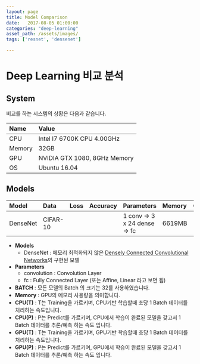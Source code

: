 ```yaml
---
layout: page
title: Model Comparison
date:   2017-08-05 01:00:00
categories: "deep-learning"
asset_path: /assets/images/
tags: ['resnet', 'densenet']

---
```


# Deep Learning 비교 분석

## System

비교를 하는 시스템의 상황은 다음과 같습니다.

| Name | Value |
|:-----|:------|
| CPU  | Intel I7 6700K CPU 4.00GHz |
| Memory | 32GB |
| GPU  | NVIDIA GTX 1080, 8GHz Memory |
| OS   | Ubuntu 16.04 |


## Models

| Model | Data | Loss | Accuracy | Parameters | Memory | CPU(T) | CPU(P) | GPU(T) | GPU(P) | ETC |
|:------|:-----|:-----|:---------|:-----------|:-------|:-------|:-------|:-------|:-------|:----|
| DenseNet | CIFAR-10 | | | 1 conv -> 3 x 24 dense -> fc | 6619MB |

* **Models**
  - DenseNet : 메모리 최적화되지 않은 [Densely Connected Convolutional Networks](https://arxiv.org/pdf/1608.06993.pdf)의 구현된 모델
* **Parameters**
  - convolution : Convolution Layer
  - fc : Fully Connected Layer (또는 Affine, Linear 라고 보면 됨)
* **BATCH** : 모든 모델의 Batch 의 크기는 32를 사용하였습니다.
* **Memory** : GPU의 메모리 사용량을 의미합니다.
* **CPU(T)** : T는 Training을 가르키며, CPU기반 학습할때 초당 1 Batch 데이터를 처리하는 속도입니다.
* **CPU(P)** : P는 Predict를 가르키며, CPU에서 학습이 완료된 모델을 갖고서 1 Batch 데이터를 추론/예측 하는 속도 입니다.
* **GPU(T)** : T는 Training을 가르키며, GPU기반 학습할때 초당 1 Batch 데이터를 처리하는 속도입니다.
* **GPU(P)** : P는 Predict를 가르키며, GPU에서 학습이 완료된 모델을 갖고서 1 Batch 데이터를 추론/예측 하는 속도 입니다.
